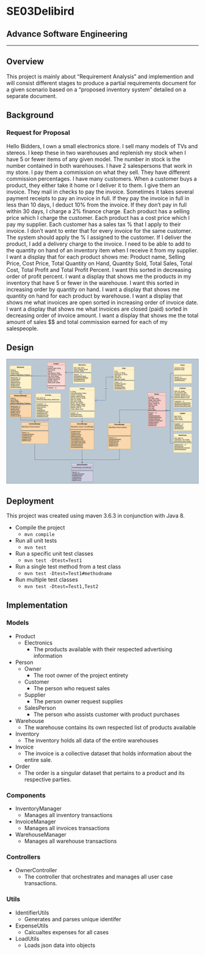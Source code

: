 # SE03Delibird
## Advance Software Engineering

---
## Overview
This project is mainly about “Requirement Analysis” and implemention and will consist different stages to produce a partial requirements document for a given scenario based on a “proposed inventory system” detailed on a separate document.

## Background

### Request for Proposal

Hello Bidders,
       I own a small electronics store. I sell many models of TVs and stereos.  I keep these in two warehouses and replenish my stock when I have 5 or fewer items of any given model.  The number in stock is the number contained in both warehouses. I have 2 salespersons that work in my store. I pay them a commission on what they sell.  They have different commission percentages. I have many customers.  When a customer buys a product, they either take it home or I deliver it to them. I give them an invoice. They mail in checks to pay the invoice. Sometimes it takes several payment receipts to pay an invoice in full.  If they pay the invoice in full in less than 10 days, I deduct 10% from the invoice. If they don’t pay in full within 30 days, I charge a 2% finance charge. Each product has a selling price which I charge the customer. Each product has a cost price which I pay my supplier. Each customer has a sales tax % that I apply to their invoice. I don’t want to enter that for every invoice for the same customer.  The system should apply the % I assigned to the customer. If I deliver the product, I add a delivery charge to the invoice. I need to be able to add to the quantity on hand of an inventory item when I receive it from my supplier. I want a display that for each product shows me:  Product name, Selling Price, Cost Price, Total Quantity on Hand, Quantity Sold, Total Sales, Total Cost, Total Profit and Total Profit Percent.  I want this sorted in decreasing order of profit percent. I want a display that shows me the products in my inventory that have 5 or fewer in the warehouse. I want this sorted in increasing order by quantity on hand. I want a display that shows me quantity on hand for each product by warehouse. I want a display that shows me what invoices are open sorted in increasing order of invoice date. I want a display that shows me what invoices are closed (paid) sorted in decreasing order of invoice amount. I want a display that shows me the total amount of sales $$ and total commission earned for each of my salespeople. 
       
## Design
![Alt text here](docs/images/Class_Diagram_Final.drawio.png)

## Deployment
This project was created using maven 3.6.3 in conjunction with Java 8.

* Compile the project 
  * `mvn compile`
* Run all unit tests
  * `mvn test`
* Run a specific unit test classes
  * `mvn test -Dtest=Test1`
* Run a single test method from a test class
  * `mvn test -Dtest=Test1#methodname`
* Run multiple test classes
  * `mvn test -Dtest=Test1,Test2 `


## Implementation

### Models
* Product
  * Electronics
    * The products available with their respected advertising information
* Person
  * Owner
    * The root owner of the project entirety
  * Customer
    * The person who request sales
  * Supplier
    * The person owner request supplies
  * SalesPerson
    * The person who assists customer with product purchases
* Warehouse
  * The warehouse contains its own respected list of products available
* Inventory
  * The inventory holds all data of the entire warehouses
* Invoice
  * The invoice is a collective dataset that holds information about the entire sale.
* Order
  * The order is a singular dataset that pertains to a product and its respective parties.

### Components
* InventoryManager
  * Manages all inventory transactions
* InvoiceManager
  * Manages all invoices transactions
* WarehouseManager
  * Manages all warehouse transactions

### Controllers
* OwnerController
  * The controller that orchestrates and manages all user case transactions.

### Utils
* IdentifierUtils
  * Generates and parses unique identifer
* ExpenseUtils
  * Calcualtes expenses for all cases
* LoadUtils
  * Loads json data into objects
